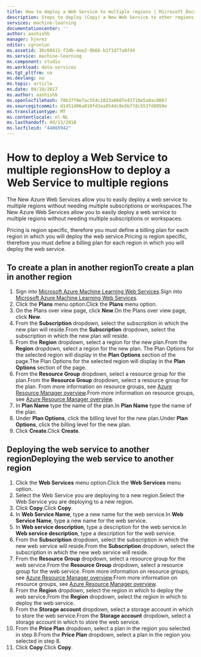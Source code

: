 ```yaml
---
title: How to deploy a Web Service to multiple regions | Microsoft Docs
description: Steps to deploy (Copy) a New Web Service to other regions.
services: machine-learning
documentationcenter: ''
author: aashishb
manager: hjerez
editor: cgronlun
ms.assetid: 36c60411-f2db-4ee2-9b66-b1f1d77a8f44
ms.service: machine-learning
ms.component: studio
ms.workload: data-services
ms.tgt_pltfrm: na
ms.devlang: na
ms.topic: article
ms.date: 04/19/2017
ms.author: aashishb
ms.openlocfilehash: 78b37f0e7ac554c1823a0607e43718e5a0ac0067
ms.sourcegitcommit: d1451406a010fd3aa854dc8e5b77dc5537d8050e
ms.translationtype: MT
ms.contentlocale: nl-NL
ms.lasthandoff: 09/13/2018
ms.locfileid: "44865942"
---
```

# <a name="how-to-deploy-a-web-service-to-multiple-regions"></a><span data-ttu-id="de906-103">How to deploy a Web Service to multiple regions</span><span class="sxs-lookup"><span data-stu-id="de906-103">How to deploy a Web Service to multiple regions</span></span>
<span data-ttu-id="de906-104">The New Azure Web Services allow you to easily deploy a web service to multiple regions without needing multiple subscriptions or workspaces.</span><span class="sxs-lookup"><span data-stu-id="de906-104">The New Azure Web Services allow you to easily deploy a web service to multiple regions without needing multiple subscriptions or workspaces.</span></span> 

<span data-ttu-id="de906-105">Pricing is region specific, therefore you must define a billing plan for each region in which you will deploy the web service.</span><span class="sxs-lookup"><span data-stu-id="de906-105">Pricing is region specific, therefore you must define a billing plan for each region in which you will deploy the web service.</span></span>

## <a name="to-create-a-plan-in-another-region"></a><span data-ttu-id="de906-106">To create a plan in another region</span><span class="sxs-lookup"><span data-stu-id="de906-106">To create a plan in another region</span></span>
1. <span data-ttu-id="de906-107">Sign into [Microsoft Azure Machine Learning Web Services](https://services.azureml.net/).</span><span class="sxs-lookup"><span data-stu-id="de906-107">Sign into [Microsoft Azure Machine Learning Web Services](https://services.azureml.net/).</span></span>
2. <span data-ttu-id="de906-108">Click the **Plans** menu option.</span><span class="sxs-lookup"><span data-stu-id="de906-108">Click the **Plans** menu option.</span></span>
3. <span data-ttu-id="de906-109">On the Plans over view page, click **New**.</span><span class="sxs-lookup"><span data-stu-id="de906-109">On the Plans over view page, click **New**.</span></span>
4. <span data-ttu-id="de906-110">From the **Subscription** dropdown, select the subscription in which the new plan will reside.</span><span class="sxs-lookup"><span data-stu-id="de906-110">From the **Subscription** dropdown, select the subscription in which the new plan will reside.</span></span>
5. <span data-ttu-id="de906-111">From the **Region** dropdown, select a region for the new plan.</span><span class="sxs-lookup"><span data-stu-id="de906-111">From the **Region** dropdown, select a region for the new plan.</span></span> <span data-ttu-id="de906-112">The Plan Options for the selected region will display in the **Plan Options** section of the page.</span><span class="sxs-lookup"><span data-stu-id="de906-112">The Plan Options for the selected region will display in the **Plan Options** section of the page.</span></span>
6. <span data-ttu-id="de906-113">From the **Resource Group** dropdown, select a resource group for the plan.</span><span class="sxs-lookup"><span data-stu-id="de906-113">From the **Resource Group** dropdown, select a resource group for the plan.</span></span> <span data-ttu-id="de906-114">From more information on resource groups, see [Azure Resource Manager overview](../../azure-resource-manager/resource-group-overview.md).</span><span class="sxs-lookup"><span data-stu-id="de906-114">From more information on resource groups, see [Azure Resource Manager overview](../../azure-resource-manager/resource-group-overview.md).</span></span>
7. <span data-ttu-id="de906-115">In **Plan Name** type the name of the plan.</span><span class="sxs-lookup"><span data-stu-id="de906-115">In **Plan Name** type the name of the plan.</span></span>
8. <span data-ttu-id="de906-116">Under **Plan Options**, click the billing level for the new plan.</span><span class="sxs-lookup"><span data-stu-id="de906-116">Under **Plan Options**, click the billing level for the new plan.</span></span>
9. <span data-ttu-id="de906-117">Click **Create**.</span><span class="sxs-lookup"><span data-stu-id="de906-117">Click **Create**.</span></span>

## <a name="deploying-the-web-service-to-another-region"></a><span data-ttu-id="de906-118">Deploying the web service to another region</span><span class="sxs-lookup"><span data-stu-id="de906-118">Deploying the web service to another region</span></span>
1. <span data-ttu-id="de906-119">Click the **Web Services** menu option.</span><span class="sxs-lookup"><span data-stu-id="de906-119">Click the **Web Services** menu option.</span></span>
2. <span data-ttu-id="de906-120">Select the Web Service you are deploying to a new region.</span><span class="sxs-lookup"><span data-stu-id="de906-120">Select the Web Service you are deploying to a new region.</span></span>
3. <span data-ttu-id="de906-121">Click **Copy**.</span><span class="sxs-lookup"><span data-stu-id="de906-121">Click **Copy**.</span></span>
4. <span data-ttu-id="de906-122">In **Web Service Name**, type a new name for the web service.</span><span class="sxs-lookup"><span data-stu-id="de906-122">In **Web Service Name**, type a new name for the web service.</span></span>
5. <span data-ttu-id="de906-123">In **Web service description**, type a description for the web service.</span><span class="sxs-lookup"><span data-stu-id="de906-123">In **Web service description**, type a description for the web service.</span></span>
6. <span data-ttu-id="de906-124">From the **Subscription** dropdown, select the subscription in which the new web service will reside.</span><span class="sxs-lookup"><span data-stu-id="de906-124">From the **Subscription** dropdown, select the subscription in which the new web service will reside.</span></span>
7. <span data-ttu-id="de906-125">From the **Resource Group** dropdown, select a resource group for the web service.</span><span class="sxs-lookup"><span data-stu-id="de906-125">From the **Resource Group** dropdown, select a resource group for the web service.</span></span> <span data-ttu-id="de906-126">From more information on resource groups, see [Azure Resource Manager overview](../../azure-resource-manager/resource-group-overview.md).</span><span class="sxs-lookup"><span data-stu-id="de906-126">From more information on resource groups, see [Azure Resource Manager overview](../../azure-resource-manager/resource-group-overview.md).</span></span>
8. <span data-ttu-id="de906-127">From the **Region** dropdown, select the region in which to deploy the web service.</span><span class="sxs-lookup"><span data-stu-id="de906-127">From the **Region** dropdown, select the region in which to deploy the web service.</span></span>
9. <span data-ttu-id="de906-128">From the **Storage account** dropdown, select a storage account in which to store the web service.</span><span class="sxs-lookup"><span data-stu-id="de906-128">From the **Storage account** dropdown, select a storage account in which to store the web service.</span></span>
10. <span data-ttu-id="de906-129">From the **Price Plan** dropdown, select a plan in the region you selected in step 8.</span><span class="sxs-lookup"><span data-stu-id="de906-129">From the **Price Plan** dropdown, select a plan in the region you selected in step 8.</span></span>
11. <span data-ttu-id="de906-130">Click **Copy**.</span><span class="sxs-lookup"><span data-stu-id="de906-130">Click **Copy**.</span></span>

